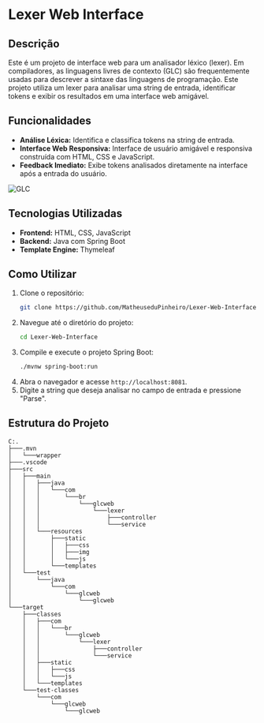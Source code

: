 # Lexer Web Interface

## Descrição
Este é um projeto de interface web para um analisador léxico (lexer). Em compiladores, as linguagens livres de contexto (GLC) são frequentemente usadas para descrever a sintaxe das linguagens de programação. Este projeto utiliza um lexer para analisar uma string de entrada, identificar tokens e exibir os resultados em uma interface web amigável.

## Funcionalidades
- **Análise Léxica:** Identifica e classifica tokens na string de entrada.
- **Interface Web Responsiva:** Interface de usuário amigável e responsiva construída com HTML, CSS e JavaScript.
- **Feedback Imediato:** Exibe tokens analisados diretamente na interface após a entrada do usuário.

![GLC](https://github.com/MatheuseduPinheiro/Lexer-Web-Interface/assets/100390250/7e6c726a-b2a4-4a5e-9cb8-f7442388cbc2)

## Tecnologias Utilizadas
- **Frontend:** HTML, CSS, JavaScript
- **Backend:** Java com Spring Boot
- **Template Engine:** Thymeleaf

## Como Utilizar
1. Clone o repositório:
    ```bash
    git clone https://github.com/MatheuseduPinheiro/Lexer-Web-Interface.git
    ```
2. Navegue até o diretório do projeto:
    ```bash
    cd Lexer-Web-Interface
    ```
3. Compile e execute o projeto Spring Boot:
    ```bash
    ./mvnw spring-boot:run
    ```
4. Abra o navegador e acesse `http://localhost:8081`.
5. Digite a string que deseja analisar no campo de entrada e pressione "Parse".

## Estrutura do Projeto
```plaintext
C:.
├───.mvn
│   └───wrapper
├───.vscode
├───src
│   ├───main
│   │   ├───java
│   │   │   └───com
│   │   │       └───br
│   │   │           └───glcweb
│   │   │               └───lexer
│   │   │                   ├───controller
│   │   │                   └───service
│   │   └───resources
│   │       ├───static
│   │       │   ├───css
│   │       │   ├───img
│   │       │   └───js
│   │       └───templates
│   └───test
│       └───java
│           └───com
│               └───glcweb
│                   └───glcweb
└───target
    ├───classes
    │   ├───com
    │   │   └───br
    │   │       └───glcweb
    │   │           └───lexer
    │   │               ├───controller
    │   │               └───service
    │   ├───static
    │   │   ├───css
    │   │   └───js
    │   └───templates
    └───test-classes
        └───com
            └───glcweb
                └───glcweb
```
